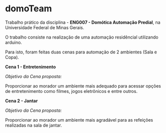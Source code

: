# domoTeam

Trabalho prático da disciplina - **ENG007 - Domótica Automação Predial**, na Universidade Federal de Minas Gerais.

O trabalho consiste na realização de uma automação residêncial utilizando arduino.

Para isto, foram feitas duas cenas para automação de 2 ambientes (Sala e Copa).


**Cena 1 - Entretenimento**

*Objetivo da Cena proposta:*

Proporcionar ao morador um ambiente mais adequado para acessar opções de entretenimento como filmes, jogos eletrônicos e entre outros. 


**Cena 2 - Jantar**

*Objetivo da Cena proposta:*

Proporcionar ao morador um ambiente mais agradável para as refeições realizadas na sala de jantar.
